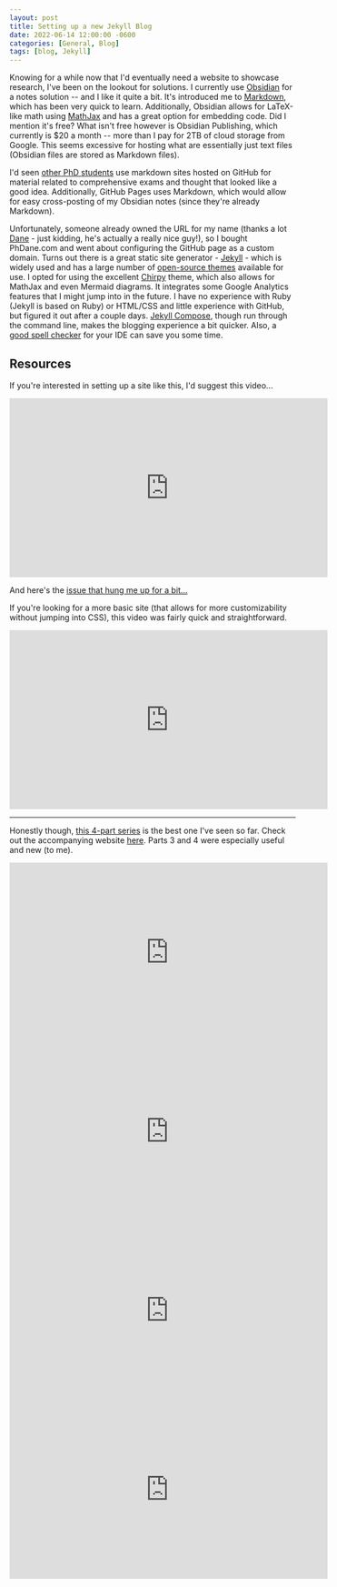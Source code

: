 ```yaml
---
layout: post
title: Setting up a new Jekyll Blog
date: 2022-06-14 12:00:00 -0600
categories: [General, Blog]
tags: [blog, Jekyll]
---
```

Knowing for a while now that I'd eventually need a website to showcase research, I've been on the lookout for solutions.  I currently use [Obsidian](https://obsidian.md) for a notes solution -- and I like it quite a bit.  It's introduced me to [Markdown](https://www.markdownguide.org/basic-syntax/), which has been very quick to learn.  Additionally, Obsidian allows for LaTeX-like math using [MathJax](https://www.mathjax.org) and has a great option for embedding code.  Did I mention it's free?  What isn't free however is Obsidian Publishing, which currently is $20 a month -- more than I pay for 2TB of cloud storage from Google.  This seems excessive for hosting what are essentially just text files (Obsidian files are stored as Markdown files).

I'd seen [other PhD students](http://jhamrick.github.io/quals/) use markdown sites hosted on GitHub for material related to comprehensive exams and thought that looked like a good idea.  Additionally, GitHub Pages uses Markdown, which would allow for easy cross-posting of my Obsidian notes (since they're already Markdown).

Unfortunately, someone already owned the URL for my name (thanks a lot [Dane](https://www.danecannon.com) - just kidding, he's actually a really nice guy!), so I bought PhDane.com and went about configuring the GitHub page as a custom domain.  Turns out there is a great static site generator - [Jekyll](https://jekyllrb.com/) - which is widely used and has a large number of [open-source themes](https://jekyllrb.com/docs/themes/) available for use.  I opted for using the excellent [Chirpy](https://github.com/cotes2020/jekyll-theme-chirpy) theme, which also allows for MathJax and even Mermaid diagrams.  It integrates some Google Analytics features that I might jump into in the future.  I have no experience with Ruby (Jekyll is based on Ruby) or HTML/CSS and little experience with GitHub, but figured it out after a couple days.  [Jekyll Compose](https://github.com/jekyll/jekyll-compose), though run through the command line, makes the blogging experience a bit quicker.  Also, a [good spell checker](https://marketplace.visualstudio.com/items?itemName=ban.spellright) for your IDE can save you some time.


## Resources
If you're interested in setting up a site like this, I'd suggest this video...

<iframe width="560" height="315" src="https://www.youtube.com/embed/F8iOU1ci19Q" title="YouTube video player" frameborder="0" allow="accelerometer; autoplay; clipboard-write; encrypted-media; gyroscope; picture-in-picture" allowfullscreen></iframe>

And here's the [issue that hung me up for a bit...](https://github.com/cotes2020/jekyll-theme-chirpy/issues/502)

If you're looking for a more basic site (that allows for more customizability without jumping into CSS), this video was fairly quick and straightforward.

<iframe width="560" height="315" src="https://www.youtube.com/embed/7SBXl94xNl8" title="YouTube video player" frameborder="0" allow="accelerometer; autoplay; clipboard-write; encrypted-media; gyroscope; picture-in-picture" allowfullscreen></iframe>

---
Honestly though, [this 4-part series](https://www.youtube.com/watch?v=moJgWrD6dwg) is the best one I've seen so far.  Check out the accompanying website [here](https://evanwill.github.io/go-go-ghpages-b/).  Parts 3 and 4 were especially useful and new (to me).
<iframe width="560" height="315" src="https://www.youtube.com/embed/moJgWrD6dwg" title="YouTube video player" frameborder="0" allow="accelerometer; autoplay; clipboard-write; encrypted-media; gyroscope; picture-in-picture" allowfullscreen></iframe>
<iframe width="560" height="315" src="https://www.youtube.com/embed/xQsQwp-oqSA" title="YouTube video player" frameborder="0" allow="accelerometer; autoplay; clipboard-write; encrypted-media; gyroscope; picture-in-picture" allowfullscreen></iframe>
<iframe width="560" height="315" src="https://www.youtube.com/embed/BdhLjm4VUKc" title="YouTube video player" frameborder="0" allow="accelerometer; autoplay; clipboard-write; encrypted-media; gyroscope; picture-in-picture" allowfullscreen></iframe><iframe width="560" height="315" src="https://www.youtube.com/embed/QW7BXZ78RgM" title="YouTube video player" frameborder="0" allow="accelerometer; autoplay; clipboard-write; encrypted-media; gyroscope; picture-in-picture" allowfullscreen></iframe>